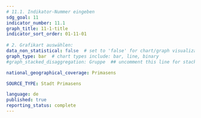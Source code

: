 ```yaml
---
# 11.1. Indikator-Nummer eingeben 
sdg_goal: 11 
indicator_number: 11.1
graph_title: 11-1-title
indicator_sort_order: 01-11-01
 
# 2. Grafikart auswählen: 
data_non_statistical: false  # set to 'false' for chart/graph visualization 
graph_type: bar  # chart types include: bar, line, binary 
#graph_stacked_disaggregation: Gruppe  ## uncomment this line for stacked bars. Replace 'Geschlecht' with the field of aggregation. 

national_geographical_coverage: Primasens

SOURCE_TYPE: Stadt Primasens

language: de   
published: true 
reporting_status: complete
---
```

